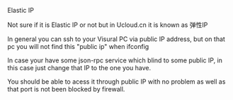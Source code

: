 Elastic IP

Not sure if it is Elastic IP or not but in Ucloud.cn it is known as 弹性IP

In general you can ssh to your Visural PC via public IP address, but on that pc you will not find this "public ip" when ifconfig

In case your have some json-rpc service which blind to some public IP, in this case just change that IP to the one you have.

You should be able to acess it through public IP with no problem as well as that port is not been blocked by firewall.


